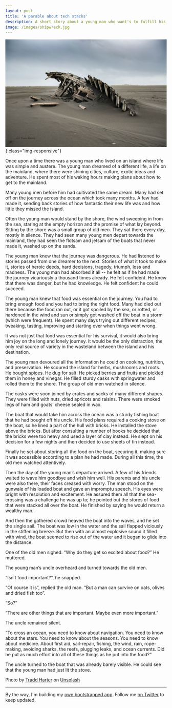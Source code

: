 ```yaml
---
layout: post
title: 'A parable about tech stacks'
description: A short story about a young man who want's to fulfill his dreams
image: /images/shipwreck.jpg
---
```


!['The wreck of a tech stack'](/images/shipwreck.jpg){:class="img-responsive"}



Once upon a time there was a young man who lived on an island where life was simple and austere. The young man dreamed of a different life, a life on the mainland, where there were shining cities, culture, exotic ideas and adventure. He spent most of his waking hours making plans about how to get to the mainland.

Many young men before him had cultivated the same dream. Many had set off on the journey across the ocean which took many months. A few had made it, sending back stories of how fantastic their new life was and how little they missed the island.

Often the young man would stand by the shore, the wind sweeping in from the sea, staring at the empty horizon and the promise of what lay beyond. Sitting by the shore was a small group of old men. They sat there every day, mostly in silence. They had seen many young men depart towards the mainland, they had seen the flotsam and jetsam of the boats that never made it, washed up on the sands.

The young man knew that the journey was dangerous. He had listened to stories passed from one dreamer to the next. Stories of what it took to make it, stories of heroic deeds, hard decisions, tragedy, triumph, loss and madness. The young man had absorbed it all -- he felt as if he had made the journey vicariously a thousand times already. He felt confident. He knew that there was danger, but he had knowledge. He felt confident he could succeed.

The young man knew that food was essential on the journey. You had to bring enough food and you had to bring the right food. Many had died out there because the food ran out, or it got spoiled by the sea, or rotted, or hardened in the wind and sun or simply got washed off the boat in a storm (which were frequent). He spent many days trying out different recipes, tweaking, tasting, improving and starting over when things went wrong.

It was not just that food was essential for his survival, it would also bring him joy on the long and lonely journey. It would be the only distraction, the only real source of variety in the wasteland between the island and his destination.

The young man devoured all the information he could on cooking, nutrition, and preservation. He scoured the island for herbs, mushrooms and roots. He bought spices. He dug for salt. He picked berries and fruits and pickled them in honey and vinegar. He filled sturdy casks with springwater and rolled them to the shore. The group of old men watched in silence.

The casks were soon joined by crates and sacks of many different shapes. They were filled with nuts, dried apricots and raisins. There were smoked legs of ham and goats’ cheese sealed in wax.

The boat that would take him across the ocean was a sturdy fishing boat that he had bought off his uncle. His food plans required a cooking stove on the boat, so he lined a part of the hull with bricks. He installed the stove above the bricks. But after consulting a number of books he decided that the bricks were too heavy and used a layer of clay instead. He slept on his decision for a few nights and then decided to use sheets of tin instead.

Finally he set about storing all the food on the boat, securing it, making sure it was accessible according to a plan he had made. During all this time, the old men watched attentively.

Then the day of the young man’s departure arrived. A few of his friends waited to wave him goodbye and wish him well. His parents and his uncle were also there, their faces creased with worry. The man stood on the gunwale of his loaded boat and gave an impromptu speech. His eyes were bright with resolution and excitement. He assured them all that the sea-crossing was a challenge he was up to; he pointed out the stores of food that were stacked all over the boat. He finished by saying he would return a wealthy man.

And then the gathered crowd heaved the boat into the waves, and he set the single sail. The boat was low in the water and the sail flapped viciously in the stiffening breeze. But then with an almost explosive sound it filled with wind, the boat seemed to rise out of the water and it began to glide into the distance.

One of the old men sighed. “Why do they get so excited about food?” He muttered.

The young man’s uncle overheard and turned towards the old men.

“Isn’t food important?”, he snapped.

“Of course it is”, replied the old man. “But a man can survive on oats, olives and dried fish too”.

“So?”

“There are other things that are important. Maybe even more important.”

The uncle remained silent.

“To cross an ocean, you need to know about navigation. You need to know about the stars. You need to know about the seasons. You need to know about medicine. About first aid, sail-repair, fishing, the wind, rain, rope-making, avoiding sharks, the reefs, plugging leaks, and ocean currents. Did he put as much effort into all of these things as he put into the food?”

The uncle turned to the boat that was already barely visible. He could see that the young man had just lit the stove.

<div class="text-muted">
Photo by <a href="https://unsplash.com/@tradd_harter?utm_source=unsplash&utm_medium=referral&utm_content=creditCopyText">Tradd Harter</a> on <a href="/?utm_source=unsplash&utm_medium=referral&utm_content=creditCopyText">Unsplash</a>
</div>

---
By the way, I'm building my [own bootstrapped app](https://keepthescore.co/). Follow me [on Twitter](https://twitter.com/wrede) to keep updated.



